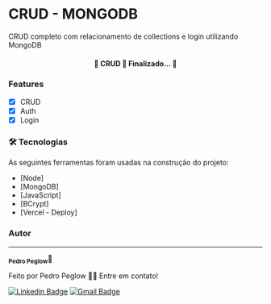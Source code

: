 # CRUD - MONGODB

CRUD completo com relacionamento de collections e login utilizando MongoDB

<h4 align="center"> 
	🏁  CRUD 🚀 Finalizado...  🏁
</h4>

### Features

- [x] CRUD
- [x] Auth
- [x] Login

### 🛠 Tecnologias

As seguintes ferramentas foram usadas na construção do projeto:

- [Node]
- [MongoDB]
- [JavaScript]
- [BCrypt]
- [Vercel - Deploy]

### Autor

---

<sub><b>Pedro Peglow</b></sub>🚀

Feito por Pedro Peglow 👋🏽 Entre em contato!

[![Linkedin Badge](https://img.shields.io/badge/-Pedro-blue?style=flat-square&logo=Linkedin&logoColor=white&link=https://www.linkedin.com/in/pedro-peglow/)](https://www.linkedin.com/in/pedro-peglow/)
[![Gmail Badge](https://img.shields.io/badge/-pedropeglowm@gmail.com-c14438?style=flat-square&logo=Gmail&logoColor=white&link=mailto:pedropeglowm@gmail.com)](mailto:pedropeglowm@gmail.com)
